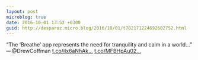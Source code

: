 ```yaml
---
layout: post
microblog: true
date: 2016-10-01 13:52 +0300
guid: http://desparoz.micro.blog/2016/10/01/t782171224692682752.html
---
```

“The ‘Breathe’ app represents the need for tranquility and calm in a world…” — @DrewCoffman [t.co/iIx6aNhAk...](https://t.co/iIx6aNhAk4) [t.co/MFBHpAu02...](https://t.co/MFBHpAu02d)
